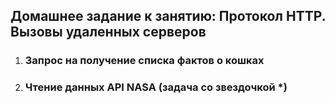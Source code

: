 ## Домашнее задание к занятию: Протокол HTTP. Вызовы удаленных серверов
1. ### Запрос на получение списка фактов о кошках
1. ### Чтение данных API NASA (задача со звездочкой *)
